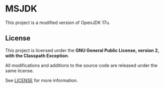 # MSJDK

This project is a modified version of OpenJDK 17u.

## License

This project is licensed under the **GNU General Public License, version 2, with the Classpath Exception**.

All modifications and additions to the source code are released under the same license.

See [LICENSE](./LICENSE) for more information.
